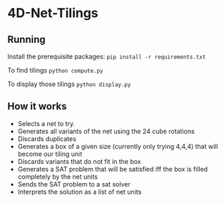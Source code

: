 # 4D-Net-Tilings

## Running
Install the prerequisite packages:
`pip install -r requirements.txt`

To find tilings
`python compute.py`

To display those tilings
`python display.py`

## How it works
* Selects a net to try.
* Generates all variants of the net using the 24 cube rotations
* Discards duplicates
* Generates a box of a given size (currently only trying 4,4,4) that will become our tiling unit
* Discards variants that do not fit in the box
* Generates a SAT problem that will be satisfied iff the box is filled completely by the net units
* Sends the SAT problem to a sat solver
* Interprets the solution as a list of net units
